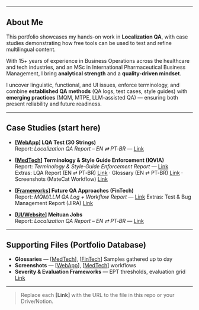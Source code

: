 
---

## About Me
This portfolio showcases my hands-on work in **Localization QA**, with case studies demonstrating how free tools can be used to test and refine multilingual content.

With 15+ years of experience in Business Operations across the healthcare and tech industries, and an MSc in International Pharmaceutical Business Management, I bring **analytical strength** and a **quality-driven mindset**.

I uncover linguistic, functional, and UI issues, enforce terminology, and combine **established QA methods** (QA logs, test cases, style guides) with **emerging practices** (MQM, MTPE, LLM-assisted QA) — ensuring both present reliability and future readiness.

---

## Case Studies (start here)

- **[[WebApp](https://drive.google.com/open?id=1T8DuyenY8r8e7wdEcl1Aps5knzYqqfo5)] LQA Test (30 Strings)**  
  Report: *Localization QA Report – EN ⇄ PT‑BR* — [Link](https://drive.google.com/open?id=1DN4OYNbPTbWNOYJxfDf1al2h0LUQ6C7S)

- **[[MedTech](https://drive.google.com/open?id=1I3ULfEH70OgT_NLp02v293M9IbRp4h39)] Terminology & Style Guide Enforcement (IQVIA)**  
  Report: *Terminology & Style‑Guide Enforcement Report* — [Link](https://drive.google.com/open?id=1kYpJ4CBEYiEKhub9iJQNz_obhx0JqXLS)  
  Extras: LQA Report (EN ⇄ PT‑BR) [Link](https://drive.google.com/open?id=1reeb1D4-qg_xH-SFKvN0Az7m9aRxb0XL) · Glossary (EN ⇄ PT‑BR) [Link](https://docs.google.com/spreadsheets/u/0/d/1LEw68YV2o2-hx-kWyEr0CulvJ0VwVt8aKI_q3iCtbgA/edit) · Screenshots (MateCat Workflow) [Link](https://drive.google.com/open?id=1aPDjEYrymCLYruaAgrmOaHAOp7mM3jX4)

- **[[Frameworks](https://drive.google.com/open?id=1XT83BO7poKRp7MlEAdyYTYmbBymAD4Bw)] Future QA Approaches (FinTech)**  
  Report: *MQM/LLM QA Log + Workflow Report* — [Link](https://drive.google.com/open?id=1XjVtbQLcW-7Zhr4yHbMZr4kmZR2lfpSY)
  Extras: Test & Bug Management Report (JIRA) [Link](https://drive.google.com/file/d/1GZL0cKtboMHAwTwdzZb-zTz0bV0HzKcU/view?usp=drive_link)

- **[[UI/Website](https://drive.google.com/open?id=1NbJ4vH17iOTIMTM9AU6OZF4aTeHI9sDL)] Meituan Jobs**  
  Report: *Localization QA Report – EN ⇄ PT‑BR* — [Link](https://drive.google.com/open?id=1oKaF9lfCkdd231TZl5TR1M4on3KxeQFe)

---

## Supporting Files (Portfolio Database)

- **Glossaries** — [[MedTech](https://docs.google.com/spreadsheets/d/1LEw68YV2o2-hx-kWyEr0CulvJ0VwVt8aKI_q3iCtbgA/edit?usp=drive_link)], [[FinTech](https://docs.google.com/spreadsheets/d/170ZtjIlu8ZUMYQaXI5nWFDvv5whO4Ric/edit?gid=198219439#gid=198219439)] Samples gathered up to day
- **Screenshots** — [[WebApp](https://drive.google.com/file/d/1vfEzSOt4B3yZbMsufq3eJpOumHO5eASq/view?usp=drive_link)], [[MedTech](https://drive.google.com/file/d/1aPDjEYrymCLYruaAgrmOaHAOp7mM3jX4/view?usp=drive_link)] workflows 
- **Severity & Evaluation Frameworks** — EPT thresholds, evaluation grid [Link](https://docs.google.com/spreadsheets/d/1GdiORcHg585q36UJQSbsKYIENhigQOIv/edit?gid=1881185894#gid=1881185894)

---

> Replace each **[Link]** with the URL to the file in this repo or your Drive/Notion.

